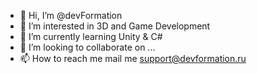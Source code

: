 - 👋 Hi, I’m @devFormation
- 👀 I’m interested in 3D and Game Development
- 🌱 I’m currently learning Unity & C#
- 💞️ I’m looking to collaborate on ...
- 📫 How to reach me mail me support@devformation.ru

<!---
devFormation/devFormation is a ✨ special ✨ repository because its `README.md` (this file) appears on your GitHub profile.
You can click the Preview link to take a look at your changes.
--->

